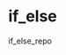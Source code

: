 # if_else
<!-- Created an if else statement where you can change the value and get the diffrent outputs from the statement -->
if_else_repo
